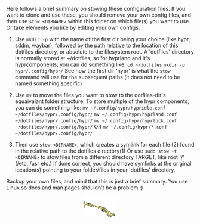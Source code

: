 Here follows a brief summary on stowing these configuration files. If you want to clone and use these, you should remove your own config files,
and then use `stow <DIRNAME>` within this folder on which file(s) you want to use. Or take elements you like by editing your own configs.

1) Use `mkdir -p` with the name of the first dir being your choice (like hypr, sddm, waybar),
followed by the path relative to the location of this dotfiles directory, or absolute to the filesystem root.
A 'dotfiles' directory is normally stored at ~/dotfiles, so for hyprland and it's hyprcomponents, you can do something like:
`cd ~/dotfiles`
`mkdir -p hypr/.config/hypr/`
See how the first dir 'hypr' is what the `stow` command will use for the subsequent paths (it does not need to be named something specific)


2) Use `mv` to move the files you want to stow to the dotfiles-dir's equaivalant folder structure.
To store multiple of the hypr components, you can do something like:
`mv ~/.config/hypr/hypridle.conf ~/dotfiles/hypr/.config/hypr/`
`mv ~/.config/hypr/hyprland.conf ~/dotfiles/hypr/.config/hypr/`
`mv ~/.config/hypr/hyprlock.conf ~/dotfiles/hypr/.config/hypr/`
OR
`mv ~/.config/hypr/*.conf ~/dotfiles/hypr/.config/hypr/`


3) Then use `stow <DIRNAME>`, which creates a symlink for each file (2) found in the relative path to the dotfiles directory(1)
Or use `sudo stow -t <DIRNAME>` to stow files from a different directory TARGET, like root '/' (/etc, /usr etc.)
If done correct, you should have symlinks at the original location(s) pointing to your folder/files in your 'dotfiles' directory.

Backup your own files, and mind that this is just a brief summary.
You use Linux so docs and man pages shouldn't be a problem :)

<p align="center">
  <img src="./skull131.gif" alt="Skull">
</p>
